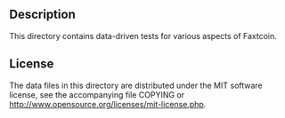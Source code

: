 Description
------------

This directory contains data-driven tests for various aspects of Faxtcoin.

License
--------

The data files in this directory are distributed under the MIT software
license, see the accompanying file COPYING or
http://www.opensource.org/licenses/mit-license.php.

